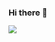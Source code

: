 ### Hi there 👋

<img align="center" src="https://github-stats-zr7b.vercel.app/api?username=haydencarlson&theme=ayu-mirage&include_all_commits=true" />
